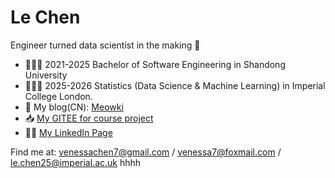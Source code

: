 # Le Chen

Engineer turned data scientist in the making 🚀  

- 👩🏻‍🎓 2021-2025 Bachelor of Software Engineering in Shandong University
- 👩🏻‍💻 2025-2026 Statistics (Data Science & Machine Learning) in Imperial College London.
- 📄 My blog(CN): [Meowki](https://www.cnblogs.com/meowki/)
- 📥 [My GITEE for course project](https://gitee.com/meowki)
- ✍🏻 [My LinkedIn Page](https://www.linkedin.com/in/chenle2003/)

Find me at: venessachen7@gmail.com / venessa7@foxmail.com / le.chen25@imperial.ac.uk
hhhh
